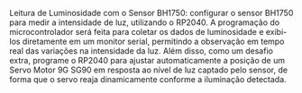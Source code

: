 Leitura de Luminosidade com o Sensor BH1750: configurar o sensor
BH1750 para medir a intensidade de luz, utilizando o RP2040. A
programação do microcontrolador será feita para coletar os dados
de luminosidade e exibi-los diretamente em um monitor serial,
permitindo a observação em tempo real das variações na intensidade
da luz. Além disso, como um desafio extra, programe o RP2040 para
ajustar automaticamente a posição de um Servo Motor 9G SG90 em
resposta ao nível de luz captado pelo sensor, de forma que o servo
reaja dinamicamente conforme a iluminação detectada. 
